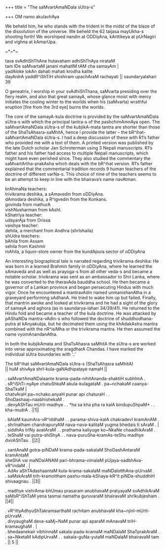 +++
title = "The saMvartAmaNDala sUtra-s"

+++
OM namo akulavIrAya

We beheld him, he who stands with the trident in the midst of the blaze
of the dissolution of the universe. We beheld the 62 taijasa mayUkha-s
shooting forth\! We worshiped nandin at ODDiyAna, kArttikeya at
pUrNagiri and vighna at kAmarUpa.

\~\*\~\*\~

tava svAdhiShThAne hutavaham adhiShThAya nirataM  
tam IDe saMvartaM janani mahatIM tAM cha samayAm |  
yadAloke lokAn dahati mahati krodha kalite  
dayArdrA yaddR^iShTiH shishiram upachAraM rachayati || saundaryalahari
39

O geneatrix, I worship in your svAdhiShThana, saMvarta presiding over
the fiery realm, and also that great samayA, whose glance moist with
mercy initiates the cooling winter to the worlds when his (saMvarta)
wrathful eruption \[fire from the 3rd eye\] burns the worlds.

The core of the samayA-kula doctrine is provided by the saMvartAmaNDala
sUtra-s with which the principal tantra-s of the pashchimAmnAya open.
The saMvartAmaNDala sUtra-s of the kubjikA-mata tantra are shorter than
those of the ShaTsAhasra-saMhitA, hence I provide the latter – the
bR^ihat-saMvartAmaNDala sUtra-s. I had a deep discussion of these with
R1’s father who provided me with a text of them. A printed version was
published by the late Dutch scholar Jan Schroterman using 3 Nepali
manuscripts. R1’s father and his father had access to multiple Nepali
manuscripts, which might have even perished since. They also studied the
commentary the saMvartArtha-prakAsha which deals with the bR^ihat
version. R1’s father explained that the commentarial tradition records 9
human teachers of the doctrine of different varNa-s. This choice of nine
of the teachers seems to be an attempt to keep in line with the
bhairava’s name navAtman.

brAhmaNa teachers:  
trivikrama deshika, a sAmavedin from oDDiyAna.  
dAmodara deshika, a R^igvedin from the Konkans.  
govinda from mathurA  
vishNusharman from kAshI.  
kShatrIya teacher:  
udayarAja from Orissa  
vaishya teacher:  
dehila, a merchant from Andhra (shrIshaila)  
shUdra teachers:  
bAhila from Assam  
sehila from Kashmir  
mAhila, a liquor-store owner from the kundApura sector of oDDiyAna

An interesting biographical tale is narrated regarding trivikrama
deshika: He was born in a learned Brahmin family in oDDiyAna, where he
learned the sAmaveda and as well as prayoga-s from all other veda-s and
became a notable scholar. trivikrama was sent as an ambassador to Shri
Lanka, where he was converted to the theravAda bauddha school. He then
became a governor of a Lankan province and began persecuting Hindus with
much vigor. Once he encountered a mantravAdin named unmanishanAtha in a
graveyard performing sAdhanA. He tried to wake him up but failed.
Finally, that mantrin awoke and looked at trivikrama and he had a sight
of the glory of samayA and aghora (as in saundarya-lahari 34/39/41). He
returned to the Hindu fold and became a teacher of the kula doctrine. He
was attacked by pAShaNDa mantra-vAdin-s who followed the doctrine of
shuddhodhana-putra at kAnyakubja, but he decimated them using the
khAdakAstra mantra combined with the nR^isiMha or the trivikrama mantra.
He then assumed the name vyomAnandanAtha.

In both the kubjikAmata and ShaTsAhasra saMhitA the sUtra-s are worked
into verse approximating the sragdharA Chandas. I have marked the
individual sUtra boundaries with ‘..’

The bR^ihat saMvartAmaNDala sUtra-s (ShaTsAhasra saMhitA)  
|| huM shivAya shrI-kula-gaNAdhipataye namaH ||

. saMvartAmaNDalaante krama-pada-nihitAnanda-shaktiH subhImA .  
. sR^iShTi-nyAye chatuShkaM akula-kulagataM . pa\~nchakaM caanya-ShaTkaM
|  
chatvAraH pa\~nchako.anyaH punar api chaturaH . .
ShoDashaaj\~naabhishekaM .  
. devyAShTau mUrti-madhye . . \*ha sa kha pha ra kalA bindupuShpaM\* . .
kha-mudrA . ||1||

. bAlaM kaumAra-vR^iddhaM . . parama-shiva-kalA chakradevI kramAnAM .  
. shrInatham chandrapuryAM nava-nava-kalitaM yugma bhedais ti sAraM .
|  
. siddhAs trINy avatAraM . . prathama kaliyuge ko\~NkaNe chaadhikAraM
.  
. teShaM vai putra-shiShyA . . nava-puruSha-kramAs-teShu madhye
dvirAShTau . ||2||

. santAnaM gotra-piNDaM krama-pada-sakalaM ShoDashAntaraM kramAntaM  
sheShA vai maNDalANAM pari-bhrama-vimalaM pUjaya-sadbhAva-vR^indaM . |  
. AdAv aShTAdashaantaM kula-krama-sakalaM maNDalotthAna-pUrvaM .  
. saMskAraM trih-kramottham pashu-mala-kShaya-kR^it piNDa-shuddhiH
shivaagnau . ||3||

. madhye vishrAma-bhUmau prasaram anubhavaM pratyayaM svAdhikAraM  
saMsR^iShTaM yena tasmai namatha guruvaraM bhairavaM shrIkubjesham .
||4||

. vR^ittyAdhyuShTakramaarthaM rachitam anubhavaM kha\~njinI-mUrti-pUrvaM
.  
. divyaughaM deva-saMj\~NaM punar api aparaM mAnavaM triH-kramaughaM .
|  
. bhedaanekair vibhinnaM sakala-pada-kramaM maNDalaM ShaTprakAraM .  
. sa\~NketaM kAdipUrvaM . . sakala-guNa-yutaM maNDalaM bhairavaM tam .
|| 5 ||
